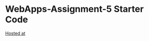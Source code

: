 # WebApps-Assignment-5 Starter Code
[Hosted at](https://44-563-webapps-f21.github.io/webapps-s21-assignment-5-vinay564/animal.html)
